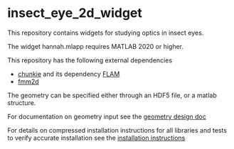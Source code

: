 # insect_eye_2d_widget
This repository contains widgets for studying optics in insect eyes.

The widget hannah.mlapp requires MATLAB 2020 or higher.

This repository has the following external dependencies

- [chunkie](https://github.com/fastalgorithms/chunkie) and its dependency [FLAM](https://github.com/klho/FLAM.git)
- [fmm2d](https://fmm2d.readthedocs.io/en/latest)

The geometry can be specified either through an HDF5 file, or a matlab structure. 

For documentation on geometry input see the [geometry design doc](https://github.com/mrachh/insect_eye_2d_widget/blob/main/geometry_design.pdf)

For details on compressed installation instructions for all libraries and tests to verify accurate installation see
the [installation instructions](https://github.com/mrachh/insect_eye_2d_widget/blob/main/installation.pdf)
